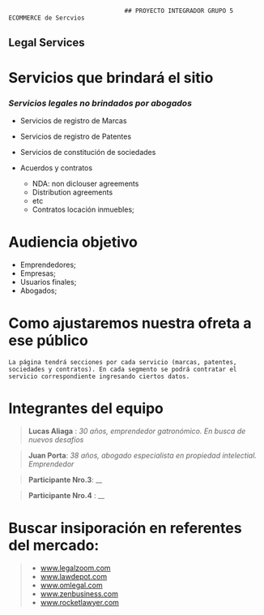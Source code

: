                                     ## PROYECTO INTEGRADOR GRUPO 5 ECOMMERCE de Sercvios

## Legal Services 

# Servicios que brindará el sitio

### _Servicios legales no brindados por abogados_ 

- Servicios de registro de Marcas 

- Servicios de registro de Patentes

- Servicios de constitución de sociedades

- Acuerdos y contratos
    - NDA: non diclouser agreements
    - Distribution agreements
    - etc
    - Contratos locación inmuebles;

# Audiencia objetivo

- Emprendedores; 
- Empresas;
- Usuarios finales; 
- Abogados; 

# Como ajustaremos nuestra ofreta a ese público

````
La página tendrá secciones por cada servicio (marcas, patentes, sociedades y contratos). En cada segmento se podrá contratar el servicio correspondiente ingresando ciertos datos.  

````

# Integrantes del equipo

> **Lucas Aliaga** : _30 años, emprendedor gatronómico. En busca de nuevos desafíos_ 

> **Juan Porta**: _38 años, abogado especialista en propiedad intelectial. Emprendedor_

> **Participante Nro.3**: __

> **Participante Nro.4** : __

# Buscar insiporación en referentes del mercado: 

>- www.legalzoom.com
> - www.lawdepot.com
> - www.omlegal.com 
> - www.zenbusiness.com
> - www.rocketlawyer.com

















